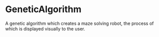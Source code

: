 # GeneticAlgorithm
A genetic algorithm which creates a maze solving robot, the process of which is displayed visually to the user.
